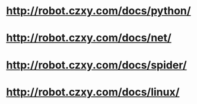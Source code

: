 # http://robot.czxy.com/docs/python/
# http://robot.czxy.com/docs/net/
# http://robot.czxy.com/docs/spider/
# http://robot.czxy.com/docs/linux/

